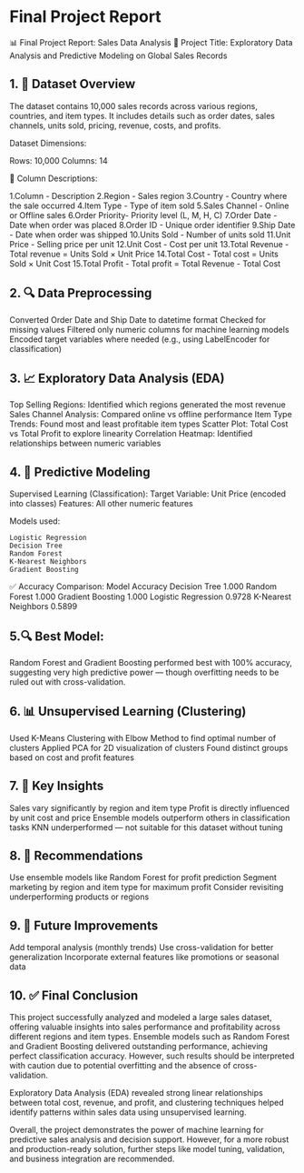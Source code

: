 # Final Project Report

📊 Final Project Report: Sales Data Analysis 
📝 Project Title: Exploratory Data Analysis and Predictive Modeling on Global Sales Records
## 1. 📁 Dataset Overview

The dataset contains 10,000 sales records across various regions, countries, and item types. It includes details such as order dates, sales channels, units sold, pricing, revenue, costs, and profits.

Dataset Dimensions:

Rows: 10,000 Columns: 14

📌 Column Descriptions:

1.Column - Description 
2.Region - Sales region 
3.Country - Country where the sale occurred 
4.Item Type - Type of item sold 
5.Sales Channel - Online or Offline sales 
6.Order Priority- Priority level (L, M, H, C) 
7.Order Date - Date when order was placed 
8.Order ID - Unique order identifier 
9.Ship Date - Date when order was shipped 
10.Units Sold - Number of units sold 
11.Unit Price - Selling price per unit 
12.Unit Cost - Cost per unit 
13.Total Revenue - Total revenue = Units Sold × Unit Price 
14.Total Cost - Total cost = Units Sold × Unit Cost 
15.Total Profit - Total profit = Total Revenue - Total Cost

## 2. 🔍 Data Preprocessing

Converted Order Date and Ship Date to datetime format Checked for missing values Filtered only numeric columns for machine learning models Encoded target variables where needed (e.g., using LabelEncoder for classification)
## 3. 📈 Exploratory Data Analysis (EDA)

Top Selling Regions: Identified which regions generated the most revenue Sales Channel Analysis: Compared online vs offline performance Item Type Trends: Found most and least profitable item types Scatter Plot: Total Cost vs Total Profit to explore linearity Correlation Heatmap: Identified relationships between numeric variables
## 4. 🧠 Predictive Modeling

Supervised Learning (Classification): Target Variable: Unit Price (encoded into classes) Features: All other numeric features

Models used:

    Logistic Regression
    Decision Tree
    Random Forest
    K-Nearest Neighbors
    Gradient Boosting

✅ Accuracy Comparison: Model Accuracy Decision Tree 1.000 Random Forest 1.000 Gradient Boosting 1.000 Logistic Regression 0.9728 K-Nearest Neighbors 0.5899

## 5.🔍 Best Model:

Random Forest and Gradient Boosting performed best with 100% accuracy, suggesting very high predictive power — though overfitting needs to be ruled out with cross-validation.
## 6. 📊 Unsupervised Learning (Clustering)

Used K-Means Clustering with Elbow Method to find optimal number of clusters Applied PCA for 2D visualization of clusters Found distinct groups based on cost and profit features
## 7. 🎯 Key Insights

Sales vary significantly by region and item type Profit is directly influenced by unit cost and price Ensemble models outperform others in classification tasks KNN underperformed — not suitable for this dataset without tuning
## 8. 📌 Recommendations

Use ensemble models like Random Forest for profit prediction Segment marketing by region and item type for maximum profit Consider revisiting underperforming products or regions
## 9. 📁 Future Improvements

Add temporal analysis (monthly trends) Use cross-validation for better generalization Incorporate external features like promotions or seasonal data
## 10. ✅ Final Conclusion

This project successfully analyzed and modeled a large sales dataset, offering valuable insights into sales performance and profitability across different regions and item types. Ensemble models such as Random Forest and Gradient Boosting delivered outstanding performance, achieving perfect classification accuracy. However, such results should be interpreted with caution due to potential overfitting and the absence of cross-validation.

Exploratory Data Analysis (EDA) revealed strong linear relationships between total cost, revenue, and profit, and clustering techniques helped identify patterns within sales data using unsupervised learning.

Overall, the project demonstrates the power of machine learning for predictive sales analysis and decision support. However, for a more robust and production-ready solution, further steps like model tuning, validation, and business integration are recommended.
